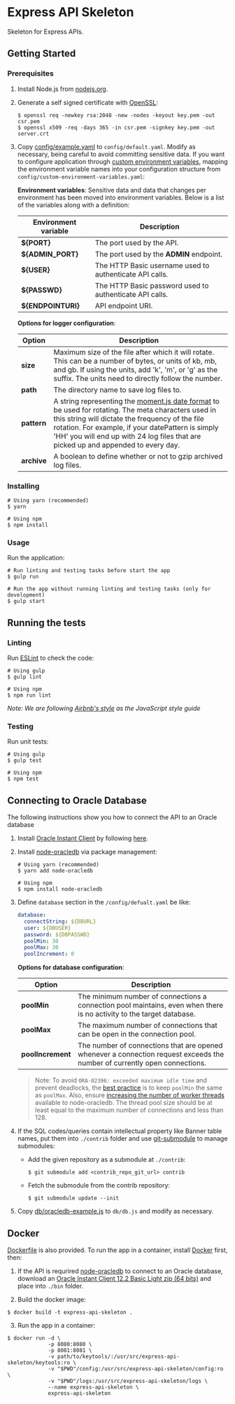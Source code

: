 # Express API Skeleton

Skeleton for Express APIs.

## Getting Started

### Prerequisites

1. Install Node.js from [nodejs.org](https://nodejs.org/en/).
2. Generate a self signed certificate with [OpenSSL](https://www.openssl.org/):

    ```shell
    $ openssl req -newkey rsa:2048 -new -nodes -keyout key.pem -out csr.pem
    $ openssl x509 -req -days 365 -in csr.pem -signkey key.pem -out server.crt
    ```

3. Copy [config/example.yaml](config/example.yaml) to `config/default.yaml`. Modify as necessary, being careful to avoid committing sensitive data. If you want to configure application through [custom environment variables](https://github.com/lorenwest/node-config/wiki/Environment-Variables#custom-environment-variables), mapping the environment variable names into your configuration structure from `config/custom-environment-variables.yaml`:

    **Environment variables**: Sensitive data and data that changes per environment has been moved into environment variables. Below is a list of the variables along with a definition:

    | Environment variable | Description |
    | -------------------- | ----------- |
    | **${PORT}** | The port used by the API. |
    | **${ADMIN_PORT}** | The port used by the **ADMIN** endpoint. |
    | **${USER}** | The HTTP Basic username used to authenticate API calls. |
    | **${PASSWD}** | The HTTP Basic password used to authenticate API calls. |
    | **${ENDPOINTURI}** | API endpoint URI. |

    **Options for logger configuration**:

    | Option | Description |
    | ------ | ----------- |
    | **size** | Maximum size of the file after which it will rotate. This can be a number of bytes, or units of kb, mb, and gb. If using the units, add 'k', 'm', or 'g' as the suffix. The units need to directly follow the number. |
    | **path** | The directory name to save log files to. |
    | **pattern** | A string representing the [moment.js date format](https://momentjs.com/docs/#/displaying/format/) to be used for rotating. The meta characters used in this string will dictate the frequency of the file rotation. For example, if your datePattern is simply 'HH' you will end up with 24 log files that are picked up and appended to every day. |
    | **archive** | A boolean to define whether or not to gzip archived log files. |

### Installing

```shell
# Using yarn (recommended)
$ yarn

# Using npm
$ npm install
```

### Usage

Run the application:

  ```shell
  # Run linting and testing tasks before start the app
  $ gulp run

  # Run the app without running linting and testing tasks (only for development)
  $ gulp start
  ```

## Running the tests

### Linting

Run [ESLint](https://eslint.org/) to check the code:

```shell
# Using gulp
$ gulp lint

# Using npm
$ npm run lint
```

_Note: We are following [Airbnb's style](https://github.com/airbnb/javascript) as the JavaScript style guide_

### Testing

Run unit tests:

```shell
# Using gulp
$ gulp test

# Using npm
$ npm test
```

## Connecting to Oracle Database

The following instructions show you how to connect the API to an Oracle database

1. Install [Oracle Instant Client](http://www.oracle.com/technetwork/database/database-technologies/instant-client/overview/index.html) by following [here](https://oracle.github.io/odpi/doc/installation.html).


2. Install [node-oracledb](https://oracle.github.io/node-oracledb/) via package management:

    ```shell
    # Using yarn (recommended)
    $ yarn add node-oracledb

    # Using npm
    $ npm install node-oracledb
    ```

3. Define `database` section in the `/config/defualt.yaml` be like:

    ```yaml
    database:
      connectString: ${DBURL}
      user: ${DBUSER}
      password: ${DBPASSWD}
      poolMin: 30
      poolMax: 30
      poolIncrement: 0
    ```

    **Options for database configuration**:

    | Option | Description |
    | ------ | ----------- |
    | **poolMin** | The minimum number of connections a connection pool maintains, even when there is no activity to the target database. |
    | **poolMax** | The maximum number of connections that can be open in the connection pool. |
    | **poolIncrement** | The number of connections that are opened whenever a connection request exceeds the number of currently open connections. |

    > Note: To avoid `ORA-02396: exceeded maximum idle time` and prevent deadlocks, the [best practice](https://github.com/oracle/node-oracledb/issues/928#issuecomment-398238519) is to keep `poolMin` the same as `poolMax`. Also, ensure [increasing the number of worker threads](https://github.com/oracle/node-oracledb/blob/node-oracledb-v1/doc/api.md#-82-connections-and-number-of-threads) available to node-oracledb. The thread pool size should be at least equal to the maximum number of connections and less than 128.

4. If the SQL codes/queries contain intellectual property like Banner table names, put them into `./contrib` folder and use [git-submodule](https://git-scm.com/docs/git-submodule) to manage submodules:

    * Add the given repository as a submodule at `./contrib`:

        ```shell
        $ git submodule add <contrib_repo_git_url> contrib
        ```

    * Fetch the submodule from the contrib repository:

        ```shell
        $ git submodule update --init
        ```

5. Copy [db/oracledb-example.js](db/oracledb-example.js) to `db/db.js` and modify as necessary.

## Docker

[Dockerfile](Dockerfile) is also provided. To run the app in a container, install [Docker](https://www.docker.com/) first, then:

1. If the API is requrired [node-oracledb](https://oracle.github.io/node-oracledb/) to connect to an Oracle database, download an [Oracle Instant Client 12.2 Basic Light zip (64 bits)](http://www.oracle.com/technetwork/topics/linuxx86-64soft-092277.html) and place into `./bin` folder.

2. Build the docker image:

  ```shell
  $ docker build -t express-api-skeleton .
  ```

3. Run the app in a container:

  ```shell
  $ docker run -d \
               -p 8080:8080 \
               -p 8081:8081 \
               -v path/to/keytools/:/usr/src/express-api-skeleton/keytools:ro \
               -v "$PWD"/config:/usr/src/express-api-skeleton/config:ro \
               -v "$PWD"/logs:/usr/src/express-api-skeleton/logs \
               --name express-api-skeleton \
               express-api-skeleton
  ```
